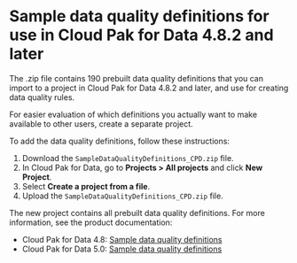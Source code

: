 # Sample data quality definitions for use in Cloud Pak for Data 4.8.2 and later

The .zip file contains 190 prebuilt data quality definitions that you can import to a project in Cloud Pak for Data 4.8.2 and later, and use for creating data quality rules.

For easier evaluation of which definitions you actually want to make available to other users, create a separate project.

To add the data quality definitions, follow these instructions:

1. Download the `SampleDataQualityDefinitions_CPD.zip` file.
1. In Cloud Pak for Data, go to **Projects > All projects** and click **New Project**.
1. Select **Create a project from a file**.
1. Upload the `SampleDataQualityDefinitions_CPD.zip` file.

The new project contains all prebuilt data quality definitions. For more information, see the product documentation:

- Cloud Pak for Data 4.8: [Sample data quality definitions](https://www.ibm.com/docs/SSQNUZ_4.8.x/wsj/quality/dq-definition-samples.html)
- Cloud Pak for Data 5.0: [Sample data quality definitions](https://www.ibm.com/docs/SSQNUZ_5.0.x/wsj/quality/dq-definition-samples.html)
